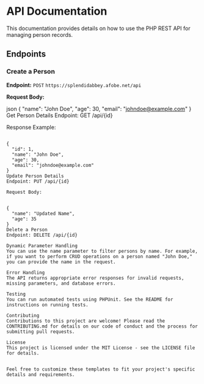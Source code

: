 # API Documentation

This documentation provides details on how to use the PHP REST API for managing person records.

## Endpoints

### Create a Person

**Endpoint:** `POST` ```https://splendidabbey.afobe.net/api```

**Request Body:**

json
{
  "name": "John Doe",
  "age": 30,
  "email": "johndoe@example.com"
}
Get Person Details
Endpoint: GET /api/{id}

Response Example:
```

{
  "id": 1,
  "name": "John Doe",
  "age": 30,
  "email": "johndoe@example.com"
}
Update Person Details
Endpoint: PUT /api/{id}

Request Body:


{
  "name": "Updated Name",
  "age": 35
}
Delete a Person
Endpoint: DELETE /api/{id}

Dynamic Parameter Handling
You can use the name parameter to filter persons by name. For example, if you want to perform CRUD operations on a person named "John Doe," you can provide the name in the request.

Error Handling
The API returns appropriate error responses for invalid requests, missing parameters, and database errors.

Testing
You can run automated tests using PHPUnit. See the README for instructions on running tests.

Contributing
Contributions to this project are welcome! Please read the CONTRIBUTING.md for details on our code of conduct and the process for submitting pull requests.

License
This project is licensed under the MIT License - see the LICENSE file for details.


Feel free to customize these templates to fit your project's specific details and requirements.
